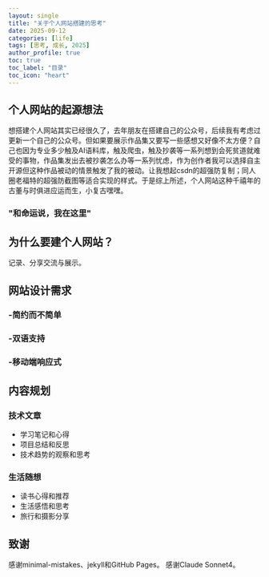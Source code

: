 ```yaml
---
layout: single
title: "关于个人网站搭建的思考"
date: 2025-09-12
categories: [life]
tags: [思考, 成长, 2025]
author_profile: true
toc: true
toc_label: "目录"
toc_icon: "heart"
---
```


## 个人网站的起源想法

想搭建个人网站其实已经很久了，去年朋友在搭建自己的公众号，后续我有考虑过更新一个自己的公众号。但如果要展示作品集又要写一些感想又好像不太方便？自己也因为专业多少触及AI语料库，触及爬虫，触及抄袭等一系列想到会死贫道就难受的事物，作品集发出去被抄袭怎么办等一系列忧虑，作为创作者我可以选择自主开源但这种作品被动的情景触发了我的被动。让我想起csdn的超强防复制；同人圈老福特的超强防截图等适合实现的样式。于是综上所述，个人网站这种千禧年的古董与时俱进应运而生，小复古嘿嘿。

### "和命运说，我在这里"


## 为什么要建个人网站？

记录、分享交流与展示。

##  网站设计需求

### -简约而不简单
### -双语支持
### -移动端响应式

##  内容规划

### 技术文章
- 学习笔记和心得
- 项目总结和反思
- 技术趋势的观察和思考

### 生活随想
- 读书心得和推荐
- 生活感悟和思考
- 旅行和摄影分享


## 致谢

感谢minimal-mistakes、jekyll和GitHub Pages。
感谢Claude Sonnet4。


